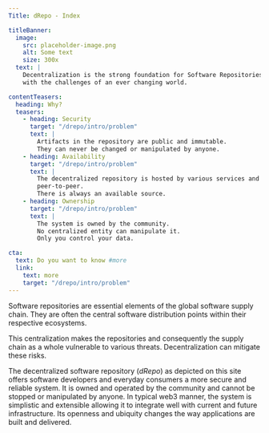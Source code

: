 ```yaml
---
Title: dRepo - Index

titleBanner:
  image:
    src: placeholder-image.png
    alt: Some text
    size: 300x
  text: |
    Decentralization is the strong foundation for Software Repositories to grow
    with the challenges of an ever changing world.

contentTeasers:
  heading: Why?
  teasers:
    - heading: Security
      target: "/drepo/intro/problem"
      text: |
        Artifacts in the repository are public and immutable.
        They can never be changed or manipulated by anyone.
    - heading: Availability
      target: "/drepo/intro/problem"
      text: |
        The decentralized repository is hosted by various services and
        peer-to-peer.
        There is always an available source.
    - heading: Ownership
      target: "/drepo/intro/problem"
      text: |
        The system is owned by the community.
        No centralized entity can manipulate it.
        Only you control your data.

cta:
  text: Do you want to know #more
  link:
    text: more
    target: "/drepo/intro/problem"
---
```


Software repositories are essential elements of the global software supply
chain. They are often the central software distribution points within their
respective ecosystems.

This centralization makes the repositories and consequently the supply chain as
a whole vulnerable to various threats. Decentralization can mitigate these
risks.

The decentralized software repository (_dRepo_) as depicted on this site offers
software developers and everyday consumers a more secure and reliable system. It
is owned and operated by the community and cannot be stopped or manipulated by
anyone. In typical web3 manner, the system is simplistic and extensible allowing
it to integrate well with current and future infrastructure. Its openness and
ubiquity changes the way applications are built and delivered.